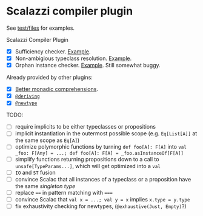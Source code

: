 # Scalazzi compiler plugin

See [test/files](plugin/src/test/files) for examples.

Scalazzi Compiler Plugin
 * [x] Sufficiency checker. [Example](plugin/src/test/files/neg/test_bifunctor.scala).
 * [x] Non-ambigious typeclass resolution. [Example](plugin/src/test/files/pos/ambigious_typeclass_parameters.scala).
 * [x] Orphan instance checker. [Example](plugin/src/test/files/neg/orphan_definitions.scala). Still somewhat buggy.

Already provided by other plugins:
 * [x] [Better monadic comprehensions](https://github.com/oleg-py/better-monadic-for).
 * [x] [`@deriving`](https://gitlab.com/fommil/scalaz-deriving/)
 * [x] [`@newtype`](https://github.com/estatico/scala-newtype)

TODO:
 * [ ] require implicits to be either typeclasses or propositions
 * [ ] implicit instantiation in the outermost possible scope (e.g. `Eq[List[A]]` at the same scope as `Eq[A]`)
 * [ ] optimize polymorphic functions by turning `def foo[A]: F[A]` into `val _foo: F[Any] = ...; def foo[A]: F[A] = _foo.asInstanceOf[F[A]]`
 * [ ] simplify functions returning propositions down to a call to `unsafe[TypeParams...]`, which will get optimized into a `val`
 * [ ] `IO` and `ST` fusion
 * [ ] convince Scalac that all instances of a typeclass or a proposition have the same *singleton type*
 * [ ] replace `==` in pattern matching with `===`
 * [ ] convince Scalac that `val x = ...; val y = x` implies `x.type = y.type`
 * [ ] fix exhaustivity checking for newtypes, (`@exhaustive(Just, Empty)`?)
